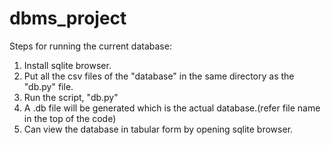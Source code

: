 # dbms_project

Steps for running the current database:
1) Install sqlite browser.
2) Put all the csv files of the "database" in the same directory as the "db.py" file.
3) Run the script, "db.py"
4) A .db file will be generated which is the actual database.(refer file name in the top of the code)
5) Can view the database in tabular form by opening sqlite browser.
